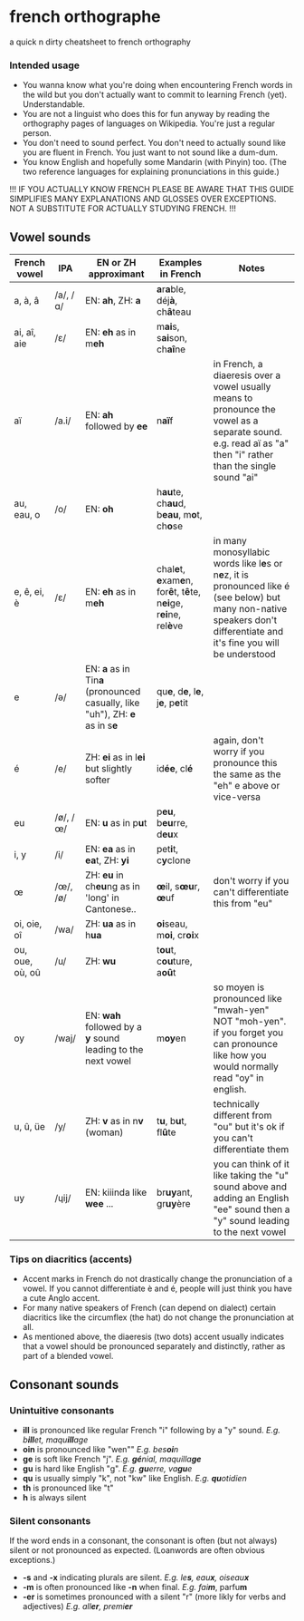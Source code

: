 # french orthographe
a quick n dirty cheatsheet to french orthography

### Intended usage
- You wanna know what you're doing when encountering French words in the wild but you don't actually want to commit to learning French (yet). Understandable.
- You are not a linguist who does this for fun anyway by reading the orthography pages of languages on Wikipedia. You're just a regular person.
- You don't need to sound perfect. You don't need to actually sound like you are fluent in French. You just want to not sound like a dum-dum.
- You know English and hopefully some Mandarin (with Pinyin) too. (The two reference languages for explaining pronunciations in this guide.)

!!! IF YOU ACTUALLY KNOW FRENCH PLEASE BE AWARE THAT THIS GUIDE SIMPLIFIES MANY EXPLANATIONS AND GLOSSES OVER EXCEPTIONS. NOT A SUBSTITUTE FOR ACTUALLY STUDYING FRENCH. !!!

## Vowel sounds
| French vowel | IPA | EN or ZH approximant | Examples in French | Notes |
|--------------|-----|----------------------|-------------|-------|
| a, à, â      |/a/, /ɑ/| EN: **ah**, ZH: **a** | **a**r**a**ble,  déj**à**, ch**â**teau           |       |
| ai, aî, aie  | /ɛ/ |  EN: **eh** as in m**eh**| m**ai**s, s**ai**son, ch**aî**ne      |
| aï           | /a.i/|  EN: **ah** followed by **ee**  |   n**aï**f          | in French, a diaeresis over a vowel usually means to pronounce the vowel as a separate sound. e.g. read aï as "a" then "i" rather than the single sound "ai"      |
| au, eau, o      |/o/ |EN: **oh**               | h**au**te, ch**au**d, b**eau**, m**o**t, ch**o**se |   |
| e, ê, ei, è     | /ɛ/ | EN: **eh** as in m**eh**  | chal**e**t, **e**xam**e**n, for**ê**t, t**ê**te, n**ei**ge, r**ei**ne, rel**è**ve | in many monosyllabic words like l**e**s or n**e**z,  it is pronounced like é (see below) but many non-native speakers don't differentiate and it's fine you will be understood |
| e          | 	/ə/ | EN: **a** as in Tin**a** (pronounced casually, like "uh"), ZH: **e** as in s**e**  | qu**e**, d**e**, l**e**, j**e**, p**e**tit | |
|é          | /e/ | ZH: **ei** as in l**ei** but slightly softer | id**ée**, cl**é** | again, don't worry if you pronounce this the same as the "eh" e above or vice-versa |
| eu        | /ø/, /œ/ | EN: **u** as in p**u**t | p**eu**, b**eu**rre, d**eu**x  |  |
| i, y         | /i/    | EN: **ea** as in **ea**t, ZH: **yi**  | pet**i**t, c**y**clone  |    |
| œ         | /œ/, 	/ø/     | ZH: **eu** in ch**eu**ng as in 'long' in Cantonese.. |  **œ**il, s**œu**r, **œ**uf | don't worry if you can't differentiate this from "eu" |
| oi, oie, oî     |  /wa/     |   ZH: **ua** as in h**ua**  | **oi**seau, m**oi**, cr**oi**x |   |
| ou, oue, où, oû    | /u/ |    ZH: **wu**   |     t**ou**t, c**ou**ture, a**oû**t   | |
|  oy       |  /waj/ |  EN: **wah** followed by a **y** sound leading to the next vowel | m**oy**en  | so moyen is pronounced like "mwah-yen" NOT "moh-yen". if you forget you can pronounce like how you would normally read "oy" in english. |
| u, û, üe       | /y/ | ZH: **v** as in n**v** (woman) |  t**u**, b**u**t, fl**û**te | technically different from "ou" but it's ok if you can't differentiate them |
|  uy       |  /ɥij/ | EN: kiiinda like **wee** ... | br**uy**ant, gr**uy**ère | you can think of it like taking the "u" sound above and adding an English "ee" sound then a "y" sound leading to the next vowel |

### Tips on diacritics (accents)
- Accent marks in French do not drastically change the pronunciation of a vowel. If you cannot differentiate è and é, people will just think you have a cute Anglo accent.
- For many native speakers of French (can depend on dialect) certain diacritics like the circumflex (the hat) do not change the pronunciation at all.
- As mentioned above, the diaeresis (two dots) accent usually indicates that a vowel should be pronounced separately and distinctly, rather as part of a blended vowel. 

## Consonant sounds

### Unintuitive consonants
- **ill** is pronounced like regular French "i" following by a "y" sound. *E.g. b**ill**et, maqu**ill**age*
- **oin** is pronounced like "wen"" *E.g. bes**oi**n*
- **ge** is soft like French "j". *E.g. **gé**nial, maquilla**ge***
- **gu** is hard like English "g". *E.g. **gu**erre, va**gu**e*
- **qu** is usually simply "k", not "kw" like English. *E.g. **qu**otidien*
- **th** is pronounced like "t"
- **h** is always silent

### Silent consonants
If the word ends in a consonant, the consonant is often (but not always) silent or not pronounced as expected. (Loanwords are often obvious exceptions.)
- **-s** and **-x** indicating plurals are silent. *E.g. le**s**, eau**x**, oiseau**x***
- **-m** is often pronounced like **-n** when final. *E.g. fai**m***, parfu**m**
- **-er** is sometimes pronounced with a silent "r" (more likly for verbs and adjectives) *E.g. all**er**, premi**er*** 

